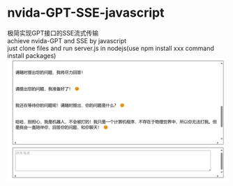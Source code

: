 # nvida-GPT-SSE-javascript  
极简实现GPT接口的SSE流式传输  
achieve nvida-GPT and SSE by javascript  
just clone files and run server.js in nodejs(use npm install xxx command install packages)  
![image](https://github.com/SoooooR/nvida-GPT-SSE-javascript/blob/main/%E7%95%8C%E9%9D%A2.png)
